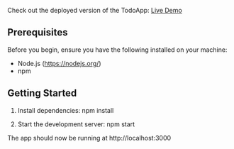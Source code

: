 Check out the deployed version of the TodoApp: [Live Demo]()

## Prerequisites

Before you begin, ensure you have the following installed on your machine:

- Node.js (https://nodejs.org/)
- npm 

## Getting Started

1. Install dependencies:
    npm install

2. Start the development server:
    npm start

The app should now be running at http://localhost:3000
